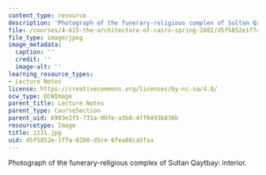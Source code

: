 ```yaml
---
content_type: resource
description: 'Photograph of the funerary-religious complex of Sultan Qaytbay: interior.'
file: /courses/4-615-the-architecture-of-cairo-spring-2002/d5f5852e1f7a0280d5ce6fea86ca5faa_1131.jpg
file_type: image/jpeg
image_metadata:
  caption: ''
  credit: ''
  image-alt: ''
learning_resource_types:
- Lecture Notes
license: https://creativecommons.org/licenses/by-nc-sa/4.0/
ocw_type: OCWImage
parent_title: Lecture Notes
parent_type: CourseSection
parent_uid: 6903e2f5-731a-0bfe-a3b8-4ff0493b836b
resourcetype: Image
title: 1131.jpg
uid: d5f5852e-1f7a-0280-d5ce-6fea86ca5faa
---
```

Photograph of the funerary-religious complex of Sultan Qaytbay: interior.